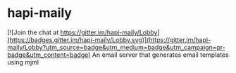 # hapi-maily

[![Join the chat at https://gitter.im/hapi-maily/Lobby](https://badges.gitter.im/hapi-maily/Lobby.svg)](https://gitter.im/hapi-maily/Lobby?utm_source=badge&utm_medium=badge&utm_campaign=pr-badge&utm_content=badge)
An email server that generates email templates using mjml
